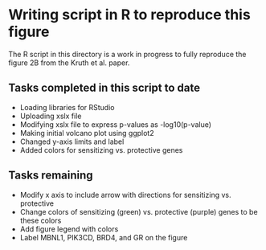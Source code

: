 # Writing script in R to reproduce this figure
The R script in this directory is a work in progress to fully reproduce the figure 2B from the Kruth et al. paper. 

## Tasks completed in this script to date

- Loading libraries for RStudio
- Uploading xslx file
- Modifying xslx file to express p-values as -log10(p-value)
- Making initial volcano plot using ggplot2
- Changed y-axis limits and label
- Added colors for sensitizing vs. protective genes

## Tasks remaining

- Modify x axis to include arrow with directions for sensitizing vs. protective
- Change colors of sensitizing (green) vs. protective (purple) genes to be these colors
- Add figure legend with colors
- Label MBNL1, PIK3CD, BRD4, and GR on the figure
